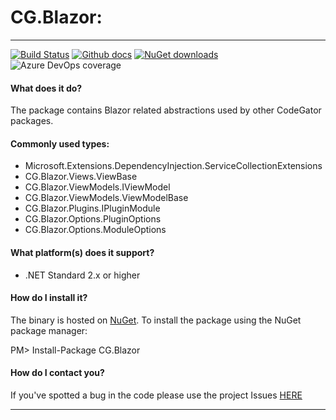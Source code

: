 # CG.Blazor: 

---
[![Build Status](https://dev.azure.com/codegator/CG.Blazor/_apis/build/status/CodeGator.CG.Blazor?branchName=main)](https://dev.azure.com/codegator/CG.Blazor/_build/latest?definitionId=30&branchName=main)
[![Github docs](https://img.shields.io/static/v1?label=Documentation&message=online&color=blue)](https://codegator.github.io/CG.Blazor/index.html)
[![NuGet downloads](https://img.shields.io/nuget/dt/CG.Blazor.svg?style=flat)](https://nuget.org/packages/CG.Blazor)
![Azure DevOps coverage](https://img.shields.io/azure-devops/coverage/codegator/CG.Blazor/30)

#### What does it do?
The package contains Blazor related abstractions used by other CodeGator packages.

#### Commonly used types:
* Microsoft.Extensions.DependencyInjection.ServiceCollectionExtensions
* CG.Blazor.Views.ViewBase
* CG.Blazor.ViewModels.IViewModel
* CG.Blazor.ViewModels.ViewModelBase
* CG.Blazor.Plugins.IPluginModule
* CG.Blazor.Options.PluginOptions
* CG.Blazor.Options.ModuleOptions

#### What platform(s) does it support?
* .NET Standard 2.x or higher

#### How do I install it?
The binary is hosted on [NuGet](https://www.nuget.org/packages/CG.Blazor). To install the package using the NuGet package manager:

PM> Install-Package CG.Blazor

#### How do I contact you?
If you've spotted a bug in the code please use the project Issues [HERE](https://github.com/CodeGator/CG.Blazor/issues)

---



